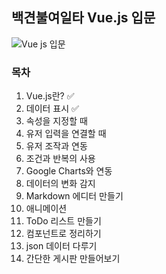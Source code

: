 ## 백견불여일타 Vue.js 입문
![Vue js 입문](https://user-images.githubusercontent.com/52479435/91760353-302a5780-ec0e-11ea-9442-0ca62e6c3516.jpg)
  
### 목차  
1. Vue.js란? :white_check_mark:
2. 데이터 표시 :white_check_mark:
3. 속성을 지정할 때
4. 유저 입력을 연결할 때
5. 유저 조작과 연동
6. 조건과 반복의 사용
7. Google Charts와 연동
8. 데이터의 변화 감지
9. Markdown 에디터 만들기
10. 애니메이션
11. ToDo 리스트 만들기
12. 컴포넌트로 정리하기
13. json 데이터 다루기
14. 간단한 게시판 만들어보기
